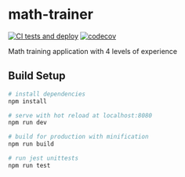 # math-trainer

[![CI tests and deploy](https://github.com/iliadmitriev/math-trainer/actions/workflows/firebase-hosting-merge.yml/badge.svg)](https://github.com/iliadmitriev/math-trainer/actions/workflows/firebase-hosting-merge.yml)
[![codecov](https://codecov.io/gh/iliadmitriev/math-trainer/branch/master/graph/badge.svg?token=0PWOO9UTWY)](https://codecov.io/gh/iliadmitriev/math-trainer)

Math training application
with 4 levels of experience

## Build Setup

``` bash
# install dependencies
npm install

# serve with hot reload at localhost:8080
npm run dev

# build for production with minification
npm run build

# run jest unittests
npm run test
```
